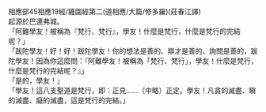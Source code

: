 相應部45相應19經/雞園經第二(道相應/大篇/修多羅)(莊春江譯)  
起源於巴連弗城。  
「阿難學友！被稱為『梵行、梵行』，學友！什麼是梵行，什麼是梵行的完結呢？」  
「跋陀學友！好！好！跋陀學友！你的想法是善的、辯才是善的、詢問是善的，跋陀學友！因為你這麼問：『阿難學友！被稱為「梵行、梵行」，學友！什麼是梵行，什麼是梵行的完結呢？』」  
「是的，學友！」  
「學友！這八支聖道是梵行，即：正見……（中略）正定。學友！凡貪的滅盡、瞋的滅盡、癡的滅盡，這是梵行的完結。」  
  
  

